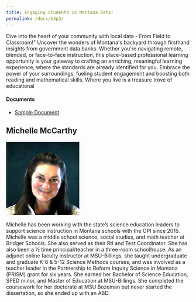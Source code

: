 ```yaml
---
title: Engaging Students in Montana Data!
permalink: /docs/b3p3/
---
```


Dive into the heart of your community with local data - From Field to Classroom!" Uncover the wonders of Montana's backyard through firsthand insights from government data banks. Whether you're navigating remote, blended, or face-to-face instruction, this place-based professional learning opportunity is your gateway to crafting an enriching, meaningful learning experience, where the standards are already identified for you. Embrace the power of your surroundings, fueling student engagement and boosting both reading and mathematical skills. Where you live is a treasure trove of educational

#### Documents
 - [Sample Document](../monday/breakout3/documents/b1p1d1.pdf)

## Michelle McCarthy

![Michelle McCarthy](../breakout3/images/mccarthy.png)

Michelle has been working with the state’s science education leaders to support science instruction in Montana schools with the OPI since 2015. Michelle was a middle school science, social studies, and math teacher at Bridger Schools. She also served as their RtI and Test Coordinator.  She has also been a ½ time principal/teacher in a three-room schoolhouse. As an adjunct online faculty instructor at MSU-Billings, she taught undergraduate and graduate K-8 & 5-12 Science Methods courses, and was involved as a teacher leader in the Partnership to Reform Inquiry Science in Montana (PRISM) grant for six years. She earned her Bachelor of Science Education, SPED minor, and Master of Education at MSU-Billings. She completed the coursework for her doctorate at MSU Bozeman but never started the dissertation, so she ended up with an ABD.